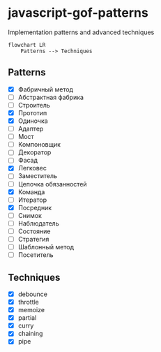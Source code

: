 # javascript-gof-patterns
Implementation patterns and advanced techniques

```mermaid
flowchart LR
    Patterns --> Techniques
```

## Patterns																				
- [x]  Фабричный метод
- [ ]  Абстрактная фабрика
- [ ]  Строитель
- [x]  Прототип
- [x]  Одиночка
- [ ]  Адаптер
- [ ]  Мост
- [ ]  Компоновщик
- [ ]  Декоратор
- [ ]  Фасад
- [x]  Легковес
- [ ]  Заместитель
- [ ]  Цепочка обязанностей
- [x]  Команда
- [ ]  Итератор
- [x]  Посредник
- [ ]  Снимок
- [ ]  Наблюдатель
- [ ]  Состояние
- [ ]  Стратегия
- [ ]  Шаблонный метод
- [ ]  Посетитель

## Techniques
- [x]  debounce
- [x]  throttle
- [x]  memoize
- [x]  partial
- [x]  curry
- [x]  chaining
- [x]  pipe
